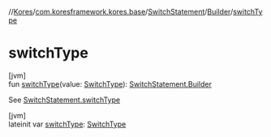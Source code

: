 //[Kores](../../../../index.md)/[com.koresframework.kores.base](../../index.md)/[SwitchStatement](../index.md)/[Builder](index.md)/[switchType](switch-type.md)

# switchType

[jvm]\
fun [switchType](switch-type.md)(value: [SwitchType](../../-switch-type/index.md)): [SwitchStatement.Builder](index.md)

See [SwitchStatement.switchType](../switch-type.md)

[jvm]\
lateinit var [switchType](switch-type.md): [SwitchType](../../-switch-type/index.md)
